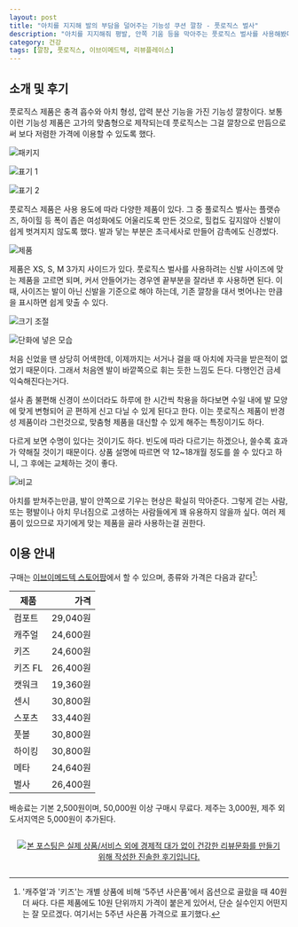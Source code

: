 ```yaml
---
layout: post
title: "아치를 지지해 발의 부담을 덜어주는 기능성 쿠션 깔창 - 풋로직스 벌사"
description: "아치를 지지해줘 평발, 안쪽 기움 등을 막아주는 풋로직스 벌사를 사용해봤다."
category: 건강
tags: [깔창, 풋로직스, 이브이메드텍, 리뷰플레이스]
---
```


## 소개 및 후기

풋로직스 제품은
충격 흡수와 아치 형성, 압력 분산 기능을 가진 기능성 깔창이다.
보통 이런 기능성 제품은 고가의 맞춤형으로 제작되는데
풋로직스는 그걸 깔창으로 만듬으로써 보다 저렴한 가격에 이용할 수 있도록 했다.

![패키지](https://lh3.googleusercontent.com/Xp2xsVPLCOY4MBPi61uhr8cSMh4RjzifGDqIvpMRI7bw_9xyzCzN8QslXCs22zwZK6VIZvl0OX46kA=s560)

![표기 1](https://lh3.googleusercontent.com/o7n6S0RaE2Rv3EGTdTN_KEqUThBQOXAVynHO2TlO1Jl89P3rLb-EutEM3kc9bGJ-7xFPiNBgAPOf8Q=s560)

![표기 2](https://lh3.googleusercontent.com/Hk00XhH8_YupXed8a9WdjRFxmPDRbGv-J7lAQGiUUqZeLv_UXouQ6BFdxi5GaIoi3YJlP72pCpdvuQ=s560)

풋로직스 제품은 사용 용도에 따라 다양한 제품이 있다.
그 중 풀로직스 벌사는 플랫슈즈, 하이힐 등 폭이 좁은 여성화에도 어울리도록 만든 것으로,
힐컵도 깊지않아 신발이 쉽게 벗겨지지 않도록 했다.
발과 닿는 부분은 초극세사로 만들어 감촉에도 신경썼다.

![제품](https://lh3.googleusercontent.com/4-rx7pJebzA7pFjsZ_ACfiDc1zNOOm7CJH21xANynyEkDaJ8GyD98HXP94qPvBc6HG7M82Ou09VPMw=s560)

제품은 XS, S, M 3가지 사이드가 있다.
풋로직스 벌사를 사용하려는 신발 사이즈에 맞는 제품을 고르면 되며,
커서 안들어가는 경우엔 끝부분을 잘라낸 후 사용하면 된다.
이 때, 사이즈는 발이 아닌 신발을 기준으로 해야 하는데,
기존 깔창을 대서 벗어나는 만큼을 표시하면 쉽게 맞출 수 있다.

![크기 조절](https://lh3.googleusercontent.com/Oo39AdNMc8aLvCMUvsjKT-PjjRSJRzP211i11_ITT45cASxo3guSoYrsfcVcNlNMCXbFXP-3dCOtyQ=s560)

![단화에 넣은 모습](https://lh3.googleusercontent.com/jzgLiB6AYXuyGcVX2Lle0Rw_31xZpD45mX7cxv0AaLGgtscXyeaPp_KHRgWjZ75edPrqVXosPGBnsA=s560)

처음 신었을 땐 상당히 어색한데,
이제까지는 서거나 걸을 때 아치에 자극을 받은적이 없었기 때문이다.
그래서 처음엔 발이 바깥쪽으로 휘는 듯한 느낌도 든다.
다행인건 금세 익숙해진다는거다.

설사 좀 불편해 신경이 쓰이더라도 하루에 한 시간씩 착용을 하다보면
수일 내에 발 모양에 맞게 변형되어 곧 편하게 신고 다닐 수 있게 된다고 한다.
이는 풋로직스 제품이 반경성 제품이라 그런것으로,
맞춤형 제품을 대신할 수 있게 해주는 특징이기도 하다.

다르게 보면 수명이 있다는 것이기도 하다.
빈도에 따라 다르기는 하겠으나, 쓸수록 효과가 약해질 것이기 때문이다.
상품 설명에 따르면 약 12~18개월 정도를 쓸 수 있다고 하니,
그 후에는 교체하는 것이 좋다.

![비교](https://lh3.googleusercontent.com/J1E6clHuOcF6CvqhsOjxePcR-YoH4BfQXVIxHujUT85m_K1_6-YH6f50SGUne6BdlQlFk3qBUzOV4A=s560)

아치를 받쳐주는만큼, 발이 안쪽으로 기우는 현상은 확실히 막아준다.
그렇게 걷는 사람, 또는 평발이나 아치 무너짐으로 고생하는 사람들에게 꽤 유용하지 않을까 싶다.
여러 제품이 있으므로 자기에게 맞는 제품을 골라 사용하는걸 권한다.



## 이용 안내

구매는 [이브이메드텍 스토어팜](http://storefarm.naver.com/evmedtech)에서 할 수 있으며,
종류와 가격은 다음과 같다[^1]:

[^1]: '캐주얼'과 '키즈'는 개별 상품에 비해 '5주년 사은품'에서 옵션으로 골랐을 때 40원 더 싸다. 다른 제품에도 10원 단위까지 가격이 붙은게 있어서, 단순 실수인지 어떤지는 잘 모르겠다. 여기서는 5주년 사은품 가격으로 표기했다.

제품    | 가격
--------|---------:
컴포트  | 29,040원
캐주얼  | 24,600원
키즈    | 24,600원
키즈 FL | 26,400원
캣워크  | 19,360원
센시    | 30,800원
스포츠  | 33,440원
풋볼    | 30,800원
하이킹  | 30,800원
메타    | 24,640원
벌사    | 26,400원

배송료는 기본 2,500원이며,
50,000원 이상 구매시 무료다.
제주는 3,000원, 제주 외 도서지역은 5,000원이 추가된다.



<div style="text-align: center; padding: 1em;"><a href="http://reviewplace.co.kr/detail.php?number=11760" target="_blank"><img src="http://reviewplace.co.kr/blog_traffic.php?key=MTE3NjB8cmV6bm9h" border="0" alt="본 포스팅은 실제 상품/서비스 외에 경제적 대가 없이 건강한 리뷰문화를 만들기 위해 작성한 진솔한 후기입니다."></a></div>
